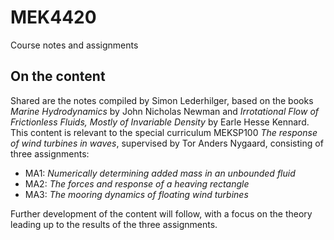 # MEK4420
Course notes and assignments

## On the content
Shared are the notes compiled by Simon Lederhilger, based on the books _Marine Hydrodynamics_ by John Nicholas Newman and _Irrotational Flow of Frictionless Fluids, Mostly of Invariable Density_ by Earle Hesse Kennard.
This content is relevant to the special curriculum MEKSP100 _The response of wind turbines in waves_, supervised by Tor Anders Nygaard, consisting of three assignments:
* MA1: _Numerically determining added mass in an unbounded fluid_
* MA2: _The forces and response of a heaving rectangle_
* MA3: _The mooring dynamics of floating wind turbines_

Further development of the content will follow, with a focus on the theory leading up to the results of the three assignments.
